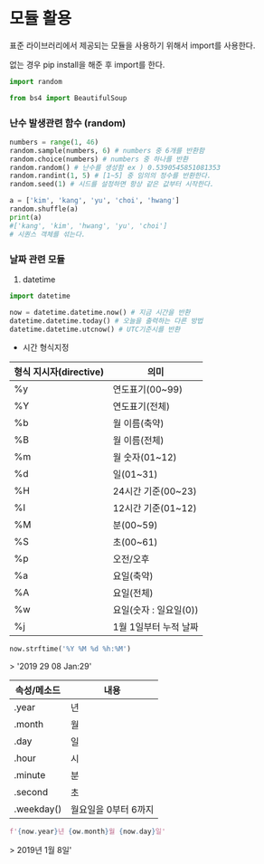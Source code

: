# 모듈 활용

표준 라이브러리에서 제공되는 모듈을 사용하기 위해서 import를 사용한다.

없는 경우 pip install을 해준 후 import를 한다.

``` python
import random

from bs4 import BeautifulSoup
```



### 난수 발생관련 함수 (random)

``` python
numbers = range(1, 46)
random.sample(numbers, 6) # numbers 중 6개를 반환함
random.choice(numbers) # numbers 중 하나를 반환
random.random() # 난수를 생성함 ex ) 0.5390545851081353
random.randint(1, 5) # [1~5] 중 임의의 정수를 반환한다.
random.seed(1) # 시드를 설정하면 항상 같은 값부터 시작한다.

a = ['kim', 'kang', 'yu', 'choi', 'hwang']
random.shuffle(a)
print(a)
#['kang', 'kim', 'hwang', 'yu', 'choi']
# 시퀀스 객체를 섞는다.
```



### 날짜 관련 모듈

1. datetime

```python
import datetime

now = datetime.datetime.now() # 지금 시간을 반환
datetime.datetime.today() # 오늘을 출력하는 다른 방법
datetime.datetime.utcnow() # UTC기준시를 반환 
```



- 시간 형식지정

| 형식 지시자(directive) | 의미                   |
| ---------------------- | ---------------------- |
| %y                     | 연도표기(00~99)        |
| %Y                     | 연도표기(전체)         |
| %b                     | 월 이름(축약)          |
| %B                     | 월 이름(전체)          |
| %m                     | 월 숫자(01~12)         |
| %d                     | 일(01~31)              |
| %H                     | 24시간 기준(00~23)     |
| %I                     | 12시간 기준(01~12)     |
| %M                     | 분(00~59)              |
| %S                     | 초(00~61)              |
| %p                     | 오전/오후              |
| %a                     | 요일(축약)             |
| %A                     | 요일(전체)             |
| %w                     | 요일(숫자 : 일요일(0)) |
| %j                     | 1월 1일부터 누적 날짜  |

``` python
now.strftime('%Y %M %d %h:%M')
```

\> '2019 29 08 Jan:29'

| 속성/메소드 | 내용                 |
| ----------- | -------------------- |
| .year       | 년                   |
| .month      | 월                   |
| .day        | 일                   |
| .hour       | 시                   |
| .minute     | 분                   |
| .second     | 초                   |
| .weekday()  | 월요일을 0부터 6까지 |

``` python
f'{now.year}년 {ow.month}월 {now.day}일'
```

\> 2019년 1월 8일'

